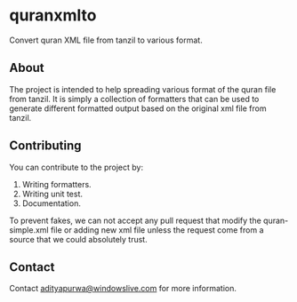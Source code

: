 # quranxmlto
Convert quran XML file from tanzil to various format.

## About
The project is intended to help spreading various format of the quran file from tanzil.
It is simply a collection of formatters that can be used to generate different formatted output based on the original
xml file from tanzil.

## Contributing
You can contribute to the project by:

1. Writing formatters.
2. Writing unit test.
3. Documentation.

To prevent fakes, we can not accept any pull request that modify the quran-simple.xml file or adding new xml file unless
the request come from a source that we could absolutely trust.

## Contact
Contact adityapurwa@windowslive.com for more information.
